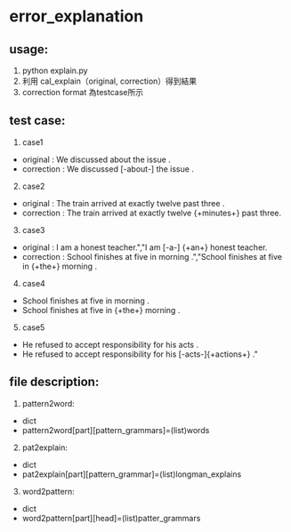 # error_explanation
## usage: 
1. python explain.py
2. 利用 cal_explain（original, correction）得到結果
3. correction format 為testcase所示
## test case:
1. case1
  * original : We discussed about the issue .
  * correction : We discussed [-about-] the issue .
2. case2
  * original : The train arrived at exactly twelve past three .
  * correction : The train arrived at exactly twelve {+minutes+} past three.
3. case3
  * original : I am a honest teacher.","I am [-a-] {+an+} honest teacher.
  * correction : School finishes at five in morning .","School finishes at five in {+the+} morning .
4. case4
  * School finishes at five in morning .
  * School finishes at five in {+the+} morning .
5. case5
  * He refused to accept responsibility for his acts .
  * He refused to accept responsibility for his [-acts-]{+actions+} ."
## file description:
1. pattern2word: 
  * dict
  * pattern2word[part][pattern_grammars]=(list)words
2. pat2explain:
  * dict
  * pat2explain[part][pattern_grammar]=(list)longman_explains
3. word2pattern:
  * dict
  * word2pattern[part][head]=(list)patter_grammars

